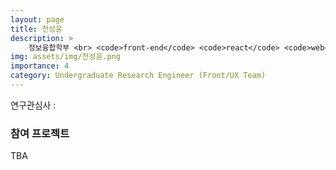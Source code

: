 ```yaml
---
layout: page
title: 천성윤
description: >
    정보융합학부 <br> <code>front-end</code> <code>react</code> <code>web</code>
img: assets/img/천성윤.png
importance: 4
category: Undergraduate Research Engineer (Front/UX Team)
---
```


연구관심사 : 

### 참여 프로젝트

TBA